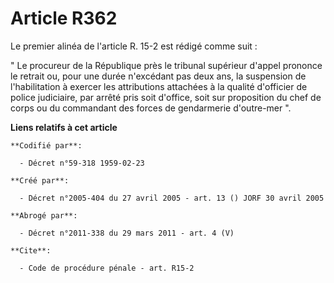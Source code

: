# Article R362

Le premier alinéa de l'article R. 15-2 est rédigé comme suit :

" Le procureur de la République près le tribunal supérieur d'appel prononce le retrait ou, pour une durée n'excédant pas deux
ans, la suspension de l'habilitation à exercer les attributions attachées à la qualité d'officier de police judiciaire, par
arrêté pris soit d'office, soit sur proposition du chef de corps ou du commandant des forces de gendarmerie d'outre-mer ".

**Liens relatifs à cet article**

	**Codifié par**:

	  - Décret n°59-318 1959-02-23

	**Créé par**:

	  - Décret n°2005-404 du 27 avril 2005 - art. 13 () JORF 30 avril 2005

	**Abrogé par**:

	  - Décret n°2011-338 du 29 mars 2011 - art. 4 (V)

	**Cite**:

	  - Code de procédure pénale - art. R15-2
